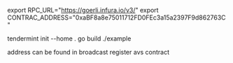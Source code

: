 export RPC_URL="https://goerli.infura.io/v3/"
export CONTRAC_ADDRESS="0xaBF8a8e75011712FD0FEc3a15a2397F9d862763C"

tendermint init --home .
go build
./example


address can be found in broadcast register avs contract